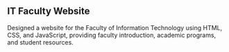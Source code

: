 ## IT Faculty Website
Designed a website for the Faculty of Information Technology using HTML, CSS, and JavaScript, providing faculty introduction, academic programs, and student resources.

